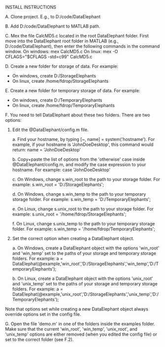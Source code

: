 INSTALL INSTRUCTIONS

A. Clone project. E.g., to D:/code/DataElephant

B. Add D:/code/DataElephant to MATLAB path.

C. Mex the file CalcMD5.c located in the root DataElephant folder.
First move into the DataElephant root folder in MATLAB (e.g., D:/code/DataElephant), then enter the following commands in the command window.
On windows:
mex CalcMD5.c
On linux:
mex -O CFLAGS="\$CFLAGS -std=c99" CalcMD5.c

D. Create a new folder for storage of data. For example:
- On windows, create D:/StorageElephants
- On linux, create /home/fdrop/StorageElephants

E. Create a new folder for temporary storage of data. For example:
- On windows, create  D:/TemporaryElephants
- On linux, create /home/fdrop/TemporaryElephants

F. You need to tell DataElephant about these two folders. There are two options:

1. Edit the @DataElephant/config.m file.

    a. Find your hostname, by typing [~, name] = system('hostname'). For example, if your hostname is 'JohnDoeDesktop', this command would return: name = 'JohnDoeDesktop'

    b. Copy+paste the list of options from the 'otherwise' case inside @DataElephant/config.m, and modify the case expression to your hostname. For example: case 'JohnDoeDesktop'

    c. On Windows, change s.win_root to the path to your storage folder. For example: s.win_root = 'D:/StorageElephants';

    d. On Windows, change s.win_temp to the path to your temporary storage folder. For example: s.win_temp = 'D:/TemporaryElephants';

    e. On Linux, change s.unix_root to the path to your storage folder. For example: s.unix_root = '/home/fdrop/StorageElephants';

    f. On Linux, change s.unix_temp to the path to your temporary storage folder. For example: s.win_temp = '/home/fdrop/TemporaryElephants';

2. Set the correct option when creating a DataElephant object.

    a. On Windows, create a DataElephant object with the options 'win_root' and 'win_temp' set to the paths of your storage and temporary storage folders.
        For example: a = DataElephat(@example,'win_root','D:/StorageElephants','win_temp','D:/TemporaryElephants');

    b. On Linux, create a DataElephant object with the options 'unix_root' and 'unix_temp' set to the paths of your storage and temporary storage folders.
        For example: a = DataElephat(@example,'unix_root','D:/StorageElephants','unix_temp','D:/TemporaryElephants');

Note that options set while creating a new DataElephant object always override options set in the config file.

G. Open the file 'demo.m' in one of the folders inside the examples folder.
Make sure that the current 'win_root', 'win_temp', 'unix_root', and 'unix_temp' options are either removed (when you edited the config file) or set to the correct folder (see F.2).
